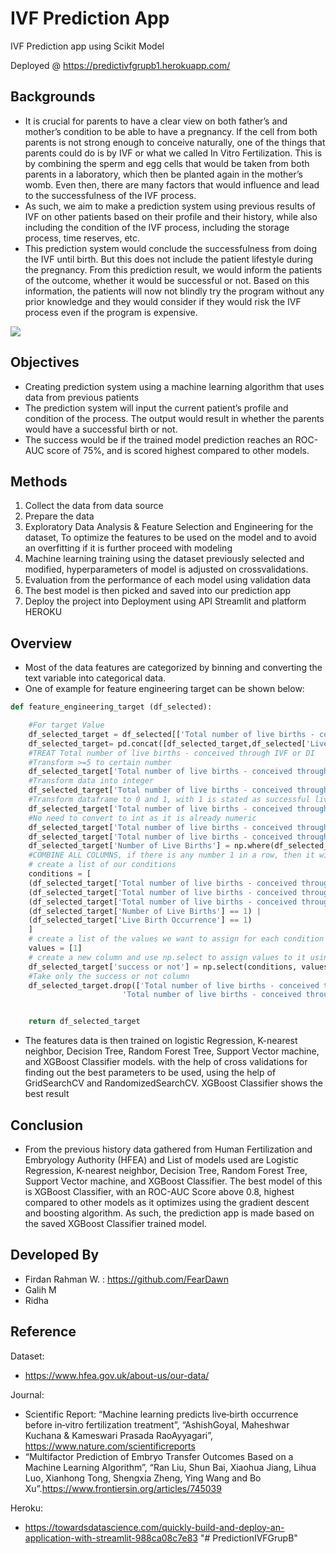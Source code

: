 # **IVF Prediction App**
IVF Prediction app using Scikit Model

Deployed @ https://predictivfgrupb1.herokuapp.com/


## **Backgrounds**
- It is crucial for parents to have a clear view on both father’s and mother’s condition to be able to have a pregnancy. If the cell from both parents is not strong enough to conceive naturally, one of the things that parents could do is by IVF or what we called In Vitro Fertilization. This is by combining the sperm and egg cells that would be taken from both parents in a laboratory, which then be planted again in the mother’s womb. Even then, there are many factors that would influence and lead to the successfulness of the IVF process. 
- As such, we aim to make a prediction system using previous results of IVF on other patients based on their profile and their history, while also including the condition of the IVF process, including the storage process, time reserves, etc. 
- This prediction system would conclude the successfulness from doing the IVF until birth. But this does not include the patient lifestyle during the pregnancy. From this prediction result, we would inform the patients of the outcome, whether it would be successful or not. Based on this information, the patients will now not blindly try the program without any prior knowledge and they would consider if they would risk the IVF process even if the program is expensive.  

![](https://www.medicalcenterturkey.com/wp-content/uploads/2019/03/How-much-is-IVF-cost.jpg)


## **Objectives**
- Creating prediction system using a machine learning algorithm that uses data from previous patients
- The prediction system will input the current patient’s profile and condition of the process. The output would result in whether the parents would have a successful birth or not. 
- The success would be if the trained model prediction reaches an ROC-AUC score of 75%, and is scored highest compared to other models.


## **Methods**
1. Collect the data from data source
2. Prepare the data
3. Exploratory Data Analysis & Feature Selection and Engineering for the dataset, To optimize the features to be used on the model and to avoid an overfitting if it is further proceed with modeling
4. Machine learning training using the dataset previously selected and modified, hyperparameters of model is adjusted on crossvalidations.
5. Evaluation from the performance of each model using validation data
6. The best model is then picked and saved into our prediction app
7. Deploy the project into Deployment using API Streamlit and platform HEROKU

## **Overview**
- Most of the data features are categorized by binning and converting the text variable into categorical data.
- One of example for feature engineering target can be shown below:
```python
def feature_engineering_target (df_selected):

    #For target Value
    df_selected_target = df_selected[['Total number of live births - conceived through IVF or DI','Total number of live births - conceived through IVF','Total number of live births - conceived through DI','Number of Live Births']].copy()
    df_selected_target= pd.concat([df_selected_target,df_selected['Live Birth Occurrence']], axis=1)
    #TREAT Total number of live births - conceived through IVF or DI
    #Transform >=5 to certain number
    df_selected_target['Total number of live births - conceived through IVF or DI'].replace('>=5', 6, inplace=True)
    #Transform data into integer
    df_selected_target['Total number of live births - conceived through IVF or DI']= df_selected_target['Total number of live births - conceived through IVF or DI'].astype(str).astype(float)
    #Transform dataframe to 0 and 1, with 1 is stated as successful live birth, while 0 is no recorded livebirth
    df_selected_target['Total number of live births - conceived through IVF or DI'] = np.where(df_selected_target['Total number of live births - conceived through IVF or DI']==0, 0, 1)
    #No need to convert to int as it is already numeric
    df_selected_target['Total number of live births - conceived through IVF'] = np.where(df_selected_target['Total number of live births - conceived through IVF']==0, 0, 1)
    df_selected_target['Total number of live births - conceived through DI'] = np.where(df_selected_target['Total number of live births - conceived through DI']==0, 0, 1)
    df_selected_target['Number of Live Births'] = np.where(df_selected_target['Number of Live Births']==0, 0, 1)
    #COMBINE ALL COLUMNS, if there is any number 1 in a row, then it will be added as successful birth
    # create a list of our conditions
    conditions = [
    (df_selected_target['Total number of live births - conceived through IVF'] == 1) | 
    (df_selected_target['Total number of live births - conceived through DI'] == 1) | 
    (df_selected_target['Total number of live births - conceived through DI'] == 1) |
    (df_selected_target['Number of Live Births'] == 1) |
    (df_selected_target['Live Birth Occurrence'] == 1)
    ]
    # create a list of the values we want to assign for each condition
    values = [1]
    # create a new column and use np.select to assign values to it using our lists as arguments
    df_selected_target['success or not'] = np.select(conditions, values, default=0)
    #Take only the success or not column
    df_selected_target.drop(['Total number of live births - conceived through IVF or DI', 'Total number of live births - conceived through IVF',
                         'Total number of live births - conceived through DI','Number of Live Births', 'Live Birth Occurrence'], axis=1, inplace= True)


    return df_selected_target
```
- The features data is then trained on logistic Regression, K-nearest neighbor, Decision Tree, Random Forest Tree, Support Vector machine, and XGBoost Classifier models. with the help of cross validations for finding out the best parameters to be used, using the help of GridSearchCV and RandomizedSearchCV. XGBoost Classifier shows the best result

## **Conclusion**
- From the previous history data gathered from Human Fertilization and Embryology Authority (HFEA) and List of models used are Logistic Regression, K-nearest neighbor, Decision Tree, Random Forest Tree, Support Vector machine, and XGBoost Classifier. The best model of this is XGBoost Classifier, with an ROC-AUC Score above 0.8, highest compared to other models as it optimizes using the gradient descent and boosting algorithm. As such, the prediction app is made based on the saved XGBoost Classifier trained model.


## **Developed By**
- Firdan Rahman W. : https://github.com/FearDawn
- Galih M
- Ridha 


## **Reference**
Dataset: 
- https://www.hfea.gov.uk/about-us/our-data/

Journal:
- Scientific Report: “Machine learning predicts live‑birth occurrence before in‑vitro fertilization treatment”, “AshishGoyal, Maheshwar Kuchana & Kameswari Prasada RaoAyyagari”, https://www.nature.com/scientificreports
- “Multifactor Prediction of Embryo Transfer Outcomes Based on a Machine Learning Algorithm”, “Ran Liu, Shun Bai, Xiaohua Jiang, Lihua Luo, Xianhong Tong, Shengxia Zheng, Ying Wang and Bo Xu”.https://www.frontiersin.org/articles/745039

Heroku:
- https://towardsdatascience.com/quickly-build-and-deploy-an-application-with-streamlit-988ca08c7e83
"# PredictionIVFGrupB" 
